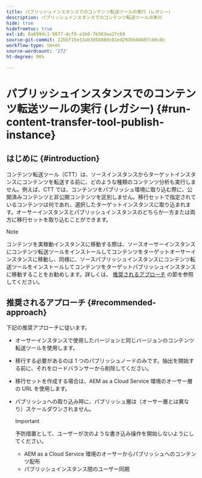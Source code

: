 ```yaml
---
title: パブリッシュインスタンスでのコンテンツ転送ツールの実行（レガシー）
description: パブリッシュインスタンスでのコンテンツ転送ツールの実行
hide: true
hidefromtoc: true
exl-id: 0a699dc1-9977-4cf9-a1b0-7b503ea2fc69
source-git-commit: 22bbf15e33ab3d5608dc01ed293bb04b07cb6c8c
workflow-type: tm+mt
source-wordcount: '272'
ht-degree: 96%

---
```


# パブリッシュインスタンスでのコンテンツ転送ツールの実行 (レガシー) {#run-content-transfer-tool-publish-instance}

## はじめに {#introduction}

コンテンツ転送ツール（CTT）は、ソースインスタンスからターゲットインスタンスにコンテンツを転送する前に、どのような種類のコンテンツ分析も実行しません。例えば、CTT では、コンテンツをパブリッシュ環境に取り込む際に、公開済みコンテンツと非公開コンテンツを区別しません。移行セットで指定されているコンテンツは何であれ、選択したターゲットインスタンスに取り込まれます。オーサーインスタンスとパブリッシュインスタンスのどちらか一方または両方に移行セットを取り込むことができます。

>[!NOTE]
>コンテンツを実稼動インスタンスに移動する際は、ソースオーサーインスタンスにコンテンツ転送ツールをインストールしてコンテンツをターゲットオーサーインスタンスに移動し、同様に、ソースパブリッシュインスタンスにコンテンツ転送ツールをインストールしてコンテンツをターゲットパブリッシュインスタンスに移動することをお勧めします。詳しくは、 [推奨されるアプローチ](#recommended-approach) の節を参照してください。

## 推奨されるアプローチ {#recommended-approach}

下記の推奨アプローチに従います。

* オーサーインスタンスで使用したバージョンと同じバージョンのコンテンツ転送ツールを使用します。

* 移行する必要があるのは 1 つのパブリッシュノードのみです。抽出を開始する前に、それをロードバランサーから削除してください。

* 移行セットを作成する場合は、AEM as a Cloud Service 環境のオーサー層の URL を使用します。

* パブリッシュへの取り込み時に、パブリッシュ層は（オーサー層とは異なり）スケールダウンされません。

   >[!IMPORTANT]
   >予防措置として、ユーザーが次のような書き込み操作を開始しないようにしてください。
   > * AEM as a Cloud Service 環境のオーサーからパブリッシュへのコンテンツ配布
   > * パブリッシュインスタンス間のユーザー同期

